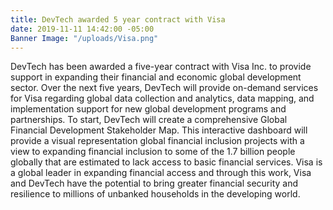 ```yaml
---
title: DevTech awarded 5 year contract with Visa
date: 2019-11-11 14:42:00 -05:00
Banner Image: "/uploads/Visa.png"
---
```


DevTech has been awarded a five-year contract with Visa Inc. to provide support in expanding their financial and economic global development sector. Over the next five years, DevTech will provide on-demand services for Visa regarding global data collection and analytics, data mapping, and implementation support for new global development programs and partnerships. To start, DevTech will create a comprehensive Global Financial Development Stakeholder Map. This interactive dashboard will provide a visual representation global financial inclusion projects with a view to expanding financial inclusion to some of the 1.7 billion people globally that are estimated to lack access to basic financial services. Visa is a global leader in expanding financial access and through this work, Visa and DevTech have the potential to bring greater financial security and resilience to millions of unbanked households in the developing world. 

